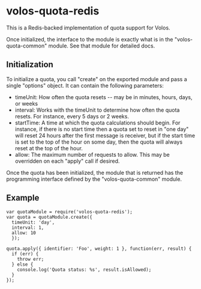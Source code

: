 # volos-quota-redis

This is a Redis-backed implementation of quota support for Volos.

Once initialized, the interface to the module is exactly what is in the "volos-quota-common" module. See
that module for detailed docs.

## Initialization

To initialize a quota, you call "create" on the exported module and pass a single "options" object.
It can contain the following parameters:

* timeUnit: How often the quota resets -- may be in minutes, hours, days, or weeks
* interval: Works with the timeUnit to determine how often the quota resets. For instance, every 5 days or 2 weeks.
* startTime: A time at which the quota calculations should begin. For instance, if there is no start time then a
quota set to reset in "one day" will reset 24 hours after the first message is receiver, but if the start time
is set to the top of the hour on some day, then the quota will always reset at the top of the hour.
* allow: The maximum number of requests to allow. This may be overridden on each "apply" call if desired.

Once the quota has been initialized, the module that is returned has the programming interface defined
by the "volos-quota-common" module.

## Example

    var quotaModule = require('volos-quota-redis');
    var quota = quotaModule.create({
      timeUnit: 'day',
      interval: 1,
      allow: 10
      });

    quota.apply({ identifier: 'Foo', weight: 1 }, function(err, result) {
      if (err) {
        throw err;
      } else {
        console.log('Quota status: %s', result.isAllowed);
      }
    });

